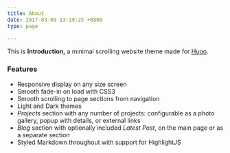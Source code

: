 ```yaml
---
title: About
date: 2017-03-09 13:19:25 +0800
type: page

---
```

This is **Introduction,** a minimal scrolling website theme made for [Hugo](https://gohugo.io).

### Features

* Responsive display on any size screen
* Smooth fade-in on load with CSS3
* Smooth scrolling to page sections from navigation
* Light and Dark themes
* _Projects_ section with any number of projects: configurable as a photo gallery, popup with details, or external links
* _Blog_ section with optionally included _Latest Post_, on the main page or as a separate section
* Styled Markdown throughout with support for HighlightJS
